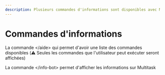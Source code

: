 ```yaml
---
description: Plusieurs commandes d'informations sont disponibles avec Multitask
---
```


# Commandes d'informations

La commande  \</aide>  qui permet d'avoir une liste des commandes disponibles (⚠️ Seules les commandes que l'utilisateur peut exécuter seront affichées)&#x20;

La commande \</info-bot> permet d'afficher les informations sur Multitask
